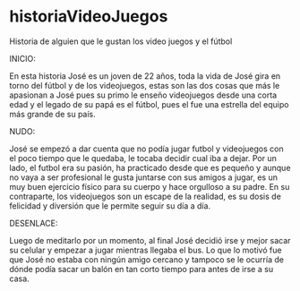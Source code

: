 # historiaVideoJuegos
 Historia de alguien que le gustan los video juegos y el fútbol


INICIO:

En esta historia José es un joven de 22 años, toda la vida de José gira en torno del fútbol y de los videojuegos, estas son las dos cosas que más le apasionan a José pues su primo le enseño videojuegos desde una corta edad y el legado de su papá es el fútbol, pues el fue una estrella del equipo más grande de su país.


NUDO:

José se empezó a dar cuenta que no podía jugar futbol y videojuegos con el poco tiempo que le quedaba, le tocaba decidir cual iba a dejar. Por un lado, el futbol era su pasión, ha practicado desde que es pequeño y aunque no vaya a ser profesional le gusta juntarse con sus amigos a jugar, es un muy buen ejercicio físico para su cuerpo y hace orgulloso a su padre. En su contraparte, los videojuegos son un escape de la realidad, es su dosis de felicidad y diversión que le permite seguir su día a día.

DESENLACE:

Luego de meditarlo por un momento, al final José decidió irse y mejor sacar su celular y empezar a jugar mientras llegaba el bus. Lo que lo motivó fue que José no estaba con ningún amigo cercano y tampoco se le ocurría de dónde podía sacar un balón en tan corto tiempo para antes de irse a su casa.


